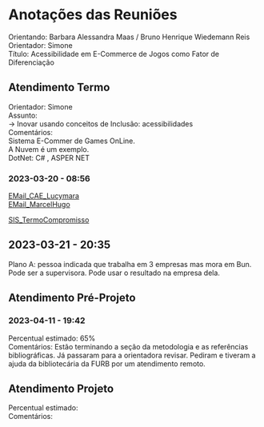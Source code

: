 # Anotações das Reuniões

Orientando: Barbara Alessandra Maas / Bruno Henrique Wiedemann Reis  
Orientador: Simone  
Título: Acessibilidade em E-Commerce de Jogos como Fator de Diferenciação  

## Atendimento Termo

Orientador: Simone  
Assunto:  
-> Inovar usando conceitos de Inclusão: acessibilidades  
Comentários:  
Sistema E-Commer de Games OnLine.  
A Nuvem é um exemplo.  
DotNet: C# , ASPER NET

### 2023-03-20 - 08:56

[EMail_CAE_Lucymara](EMail_CAE_Lucymara.pdf)  
[EMail_MarcelHugo](EMail_MarcelHugo.pdf)  

[SIS_TermoCompromisso](SIS_TermoCompromisso.pdf)  

## 2023-03-21 - 20:35

Plano A: pessoa indicada que trabalha em 3 empresas mas mora em Bun. Pode ser a supervisora. Pode usar o resultado na empresa dela.  

## Atendimento Pré-Projeto

### 2023-04-11 - 19:42

Percentual estimado: 65%  
Comentários: Estão terminando a seção da metodologia e as referências bibliográficas. Já passaram para a orientadora revisar. Pediram e tiveram a ajuda da bibliotecária da FURB por um atendimento remoto.  

## Atendimento Projeto

Percentual estimado:  
Comentários:  
